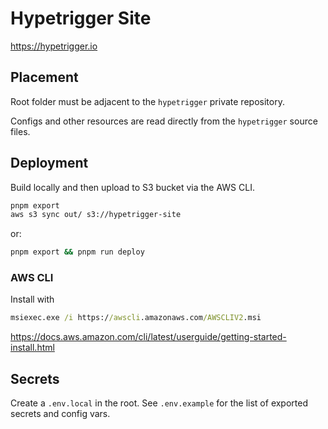 # Hypetrigger Site

<https://hypetrigger.io>

## Placement

Root folder must be adjacent to the `hypetrigger` private repository.

Configs and other resources are read directly from the `hypetrigger` source files.

## Deployment

Build locally and then upload to S3 bucket via the AWS CLI.

```bash
pnpm export
aws s3 sync out/ s3://hypetrigger-site
```

or:

```bash
pnpm export && pnpm run deploy
```

### AWS CLI

Install with

```cmd
msiexec.exe /i https://awscli.amazonaws.com/AWSCLIV2.msi
```

<https://docs.aws.amazon.com/cli/latest/userguide/getting-started-install.html>

## Secrets

Create a `.env.local` in the root. See `.env.example` for the list of exported secrets and config vars.
